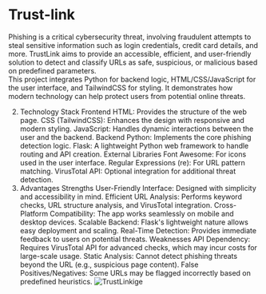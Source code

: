 # Trust-link
Phishing is a critical cybersecurity threat, involving fraudulent attempts to steal sensitive information such as login credentials, credit card details, and more. TrustLink aims to provide an accessible, efficient, and user-friendly solution to detect and classify URLs as safe, suspicious, or malicious based on predefined parameters.  
This project integrates Python for backend logic, HTML/CSS/JavaScript for the user interface, and TailwindCSS for styling. It demonstrates how modern technology can help protect users from potential online threats.

2. Technology Stack
Frontend
HTML: Provides the structure of the web page.
CSS (TailwindCSS): Enhances the design with responsive and modern styling.
JavaScript: Handles dynamic interactions between the user and the backend.
Backend
Python: Implements the core phishing detection logic.
Flask: A lightweight Python web framework to handle routing and API creation.
External Libraries
Font Awesome: For icons used in the user interface.
Regular Expressions (re): For URL pattern matching.
VirusTotal API: Optional integration for additional threat detection.
3. Advantages
Strengths
User-Friendly Interface:
Designed with simplicity and accessibility in mind.
Efficient URL Analysis:
Performs keyword checks, URL structure analysis, and VirusTotal integration.
Cross-Platform Compatibility:
The app works seamlessly on mobile and desktop devices.
Scalable Backend:
Flask's lightweight nature allows easy deployment and scaling.
Real-Time Detection:
Provides immediate feedback to users on potential threats.
Weaknesses
API Dependency:
Requires VirusTotal API for advanced checks, which may incur costs for large-scale usage.
Static Analysis:
Cannot detect phishing threats beyond the URL (e.g., suspicious page content).
False Positives/Negatives:
Some URLs may be flagged incorrectly based on predefined heuristics.
![TrustLinkige](https://github.com/user-attachments/assets/032ef685-802d-4546-97be-0fd8b55578e1)
